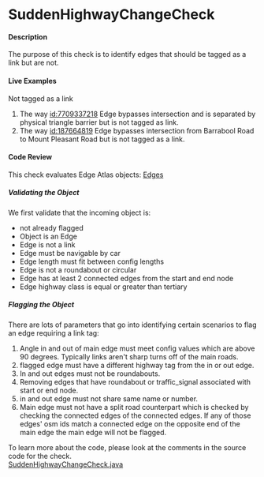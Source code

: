 # SuddenHighwayChangeCheck

#### Description

The purpose of this check is to identify edges that should be tagged as a link but are not.

#### Live Examples

Not tagged as a link
1. The way [id:7709337218](https://www.openstreetmap.org/way/7709337218) Edge bypasses intersection and is separated by physical triangle barrier 
but is not tagged as link.
2. The way [id:187664819](https://www.openstreetmap.org/way/187664819) Edge bypasses intersection from Barrabool Road to Mount Pleasant Road but is
not tagged as a link.

#### Code Review

This check evaluates Edge Atlas objects: 
[Edges](https://github.com/osmlab/atlas/blob/dev/src/main/java/org/openstreetmap/atlas/geography/atlas/items/Edge.java)

##### Validating the Object
We first validate that the incoming object is: 
* not already flagged
* Object is an Edge
* Edge is not a link
* Edge must be navigable by car
* Edge length must fit between config lengths
* Edge is not a roundabout or circular
* Edge has at least 2 connected edges from the start and end node
* Edge highway class is equal or greater than tertiary

##### Flagging the Object
There are lots of parameters that go into identifying certain scenarios to flag an edge requiring a link tag:
1. Angle in and out of main edge must meet config values which are above 90 degrees. Typically links aren't sharp turns off
of the main roads.
2. flagged edge must have a different highway tag from the in or out edge.
3. In and out edges must not be roundabouts.
4. Removing edges that have roundabout or traffic_signal associated with start or end node.
5. in and out edge must not share same name or number.
6. Main edge must not have a split road counterpart which is checked by checking the connected edges of the connected
edges. If any of those edges' osm ids match a connected edge on the opposite end of the main edge the main edge will not be flagged.

To learn more about the code, please look at the comments in the source code for the check.  
[SuddenHighwayChangeCheck.java](../../src/main/java/org/openstreetmap/atlas/checks/validation/linear/edges/SuddenHighwayChangeCheck.java)